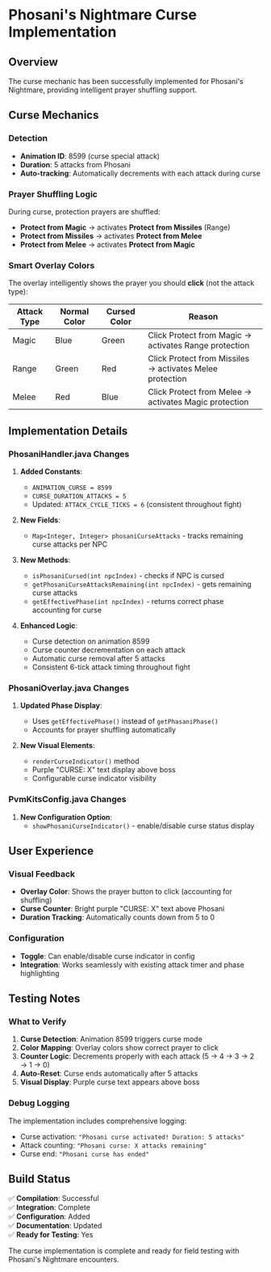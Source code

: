 # Phosani's Nightmare Curse Implementation

## Overview
The curse mechanic has been successfully implemented for Phosani's Nightmare, providing intelligent prayer shuffling support.

## Curse Mechanics

### Detection
- **Animation ID**: 8599 (curse special attack)
- **Duration**: 5 attacks from Phosani
- **Auto-tracking**: Automatically decrements with each attack during curse

### Prayer Shuffling Logic
During curse, protection prayers are shuffled:
- **Protect from Magic** → activates **Protect from Missiles** (Range)
- **Protect from Missiles** → activates **Protect from Melee**
- **Protect from Melee** → activates **Protect from Magic**

### Smart Overlay Colors
The overlay intelligently shows the prayer you should **click** (not the attack type):

| Attack Type | Normal Color | Cursed Color | Reason |
|-------------|--------------|--------------|---------|
| Magic | Blue | Green | Click Protect from Magic → activates Range protection |
| Range | Green | Red | Click Protect from Missiles → activates Melee protection |
| Melee | Red | Blue | Click Protect from Melee → activates Magic protection |

## Implementation Details

### PhosaniHandler.java Changes
1. **Added Constants**:
   - `ANIMATION_CURSE = 8599`
   - `CURSE_DURATION_ATTACKS = 5`
   - Updated: `ATTACK_CYCLE_TICKS = 6` (consistent throughout fight)

2. **New Fields**:
   - `Map<Integer, Integer> phosaniCurseAttacks` - tracks remaining curse attacks per NPC

3. **New Methods**:
   - `isPhosaniCursed(int npcIndex)` - checks if NPC is cursed
   - `getPhosaniCurseAttacksRemaining(int npcIndex)` - gets remaining curse attacks
   - `getEffectivePhase(int npcIndex)` - returns correct phase accounting for curse

4. **Enhanced Logic**:
   - Curse detection on animation 8599
   - Curse counter decrementation on each attack
   - Automatic curse removal after 5 attacks
   - Consistent 6-tick attack timing throughout fight

### PhosaniOverlay.java Changes
1. **Updated Phase Display**:
   - Uses `getEffectivePhase()` instead of `getPhasaniPhase()`
   - Accounts for prayer shuffling automatically

2. **New Visual Elements**:
   - `renderCurseIndicator()` method
   - Purple "CURSE: X" text display above boss
   - Configurable curse indicator visibility

### PvmKitsConfig.java Changes
1. **New Configuration Option**:
   - `showPhosaniCurseIndicator()` - enable/disable curse status display

## User Experience

### Visual Feedback
- **Overlay Color**: Shows the prayer button to click (accounting for shuffling)
- **Curse Counter**: Bright purple "CURSE: X" text above Phosani
- **Duration Tracking**: Automatically counts down from 5 to 0

### Configuration
- **Toggle**: Can enable/disable curse indicator in config
- **Integration**: Works seamlessly with existing attack timer and phase highlighting

## Testing Notes

### What to Verify
1. **Curse Detection**: Animation 8599 triggers curse mode
2. **Color Mapping**: Overlay colors show correct prayer to click
3. **Counter Logic**: Decrements properly with each attack (5 → 4 → 3 → 2 → 1 → 0)
4. **Auto-Reset**: Curse ends automatically after 5 attacks
5. **Visual Display**: Purple curse text appears above boss

### Debug Logging
The implementation includes comprehensive logging:
- Curse activation: `"Phosani curse activated! Duration: 5 attacks"`
- Attack counting: `"Phosani curse: X attacks remaining"`
- Curse end: `"Phosani curse has ended"`

## Build Status
✅ **Compilation**: Successful  
✅ **Integration**: Complete  
✅ **Configuration**: Added  
✅ **Documentation**: Updated  
✅ **Ready for Testing**: Yes

The curse implementation is complete and ready for field testing with Phosani's Nightmare encounters.
